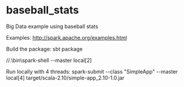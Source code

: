 # baseball_stats
Big Data example using baseball stats

Examples:
http://spark.apache.org/examples.html

Build the package:
sbt package

//.\bin\spark-shell --master local[2]

Run locally with 4 threads:
spark-submit  --class "SimpleApp" --master local[4] target/scala-2.10/simple-app_2.10-1.0.jar